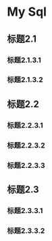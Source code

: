 # My Sql
## 标题2.1
### 标题2.1.3.1
### 标题2.1.3.2
## 标题2.2
### 标题2.2.3.1
### 标题2.2.3.2
### 标题2.2.3.3
## 标题2.3
### 标题2.3.3.1
### 标题2.3.3.2